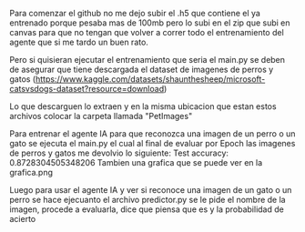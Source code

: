 Para comenzar el github no me dejo subir el .h5 que contiene el ya entrenado porque pesaba mas de 100mb pero lo subi en el zip que subi en canvas para que no tengan que volver a correr todo el entrenamiento del agente que si me tardo un buen rato.

Pero si quisieran ejecutar el entrenamiento que seria el main.py se deben de asegurar que tiene descargada el dataset de imagenes de perros y gatos (https://www.kaggle.com/datasets/shaunthesheep/microsoft-catsvsdogs-dataset?resource=download)

Lo que descarguen lo extraen y en la misma ubicacion que estan estos archivos colocar la carpeta llamada "PetImages"

Para entrenar el agente IA para que reconozca una imagen de un perro o un gato se ejecuta el main.py
el cual al final de evaluar por Epoch las imagenes de perros y gatos me devolvio lo siguiente:
Test accuracy: 0.8728304505348206
Tambien una grafica que se puede ver en la grafica.png

Luego para usar el agente IA y ver si reconoce una imagen de un gato o un perro se hace ejecuanto el archivo predictor.py
se le pide el nombre de la imagen, procede a evaluarla, dice que piensa que es y la probabilidad de acierto